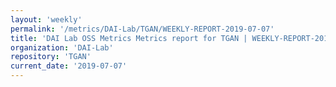 ```yaml
---
layout: 'weekly'
permalink: '/metrics/DAI-Lab/TGAN/WEEKLY-REPORT-2019-07-07'
title: 'DAI Lab OSS Metrics Metrics report for TGAN | WEEKLY-REPORT-2019-07-07'
organization: 'DAI-Lab'
repository: 'TGAN'
current_date: '2019-07-07'
---
```

